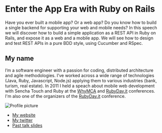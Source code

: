 # Enter the App Era with Ruby on Rails

Have you ever built a mobile app? Or a web app? 
Do you know how to build a single backend for supporting your web and mobile needs? 
In this speech we will discover how to build a simple application 
as a REST API in Ruby on Rails, and expose it as a web and a mobile app. 
We will see how to design and test REST APIs in a pure BDD style, using
Cucumber and RSpec.

## My name

I’m a software engineer with a passion for coding, 
distributed architecture and agile methodologies. 
I’ve worked across a wide range of technologies 
(Java, Ruby, Javascript, Node.js) applying them to 
various industries (bank, turism, real estate). 
In 2011 I held a speach about mobile web development with Sencha Touch 
and Ruby at the [WhyMCA](http://www.whymca.org) and 
[RubyDay.it](http://rubyday.it) conferences. I'm also one of the
organizers of the [RubyDay.it](http://rubyday.it) conference.

![Profile picture](http://gravatar.com/avatar/c3fc7370bc0951fba944b7b8cac5b9cc?s=200)

- [My website](http://www.matteocollina.com)
- [My twitter](https://twitter.com/#!/matteocollina)
- [Past talk slides](http://www.slideshare.net/matteocollina)


